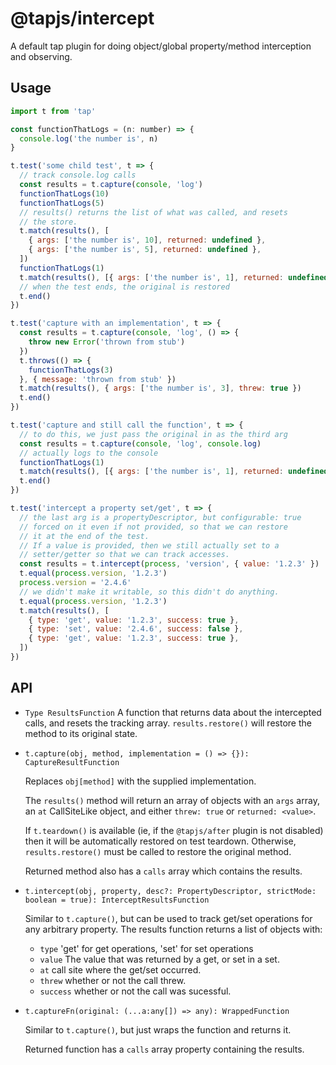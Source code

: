 # @tapjs/intercept

A default tap plugin for doing object/global property/method
interception and observing.

## Usage

```js
import t from 'tap'

const functionThatLogs = (n: number) => {
  console.log('the number is', n)
}

t.test('some child test', t => {
  // track console.log calls
  const results = t.capture(console, 'log')
  functionThatLogs(10)
  functionThatLogs(5)
  // results() returns the list of what was called, and resets
  // the store.
  t.match(results(), [
    { args: ['the number is', 10], returned: undefined },
    { args: ['the number is', 5], returned: undefined },
  ])
  functionThatLogs(1)
  t.match(results(), [{ args: ['the number is', 1], returned: undefined }])
  // when the test ends, the original is restored
  t.end()
})

t.test('capture with an implementation', t => {
  const results = t.capture(console, 'log', () => {
    throw new Error('thrown from stub')
  })
  t.throws(() => {
    functionThatLogs(3)
  }, { message: 'thrown from stub' })
  t.match(results(), { args: ['the number is', 3], threw: true })
  t.end()
})

t.test('capture and still call the function', t => {
  // to do this, we just pass the original in as the third arg
  const results = t.capture(console, 'log', console.log)
  // actually logs to the console
  functionThatLogs(1)
  t.match(results(), [{ args: ['the number is', 1], returned: undefined }])
  t.end()
})

t.test('intercept a property set/get', t => {
  // the last arg is a propertyDescriptor, but configurable: true
  // forced on it even if not provided, so that we can restore
  // it at the end of the test.
  // If a value is provided, then we still actually set to a
  // setter/getter so that we can track accesses.
  const results = t.intercept(process, 'version', { value: '1.2.3' })
  t.equal(process.version, '1.2.3')
  process.version = '2.4.6'
  // we didn't make it writable, so this didn't do anything.
  t.equal(process.version, '1.2.3')
  t.match(results(), [
    { type: 'get', value: '1.2.3', success: true },
    { type: 'set', value: '2.4.6', success: false },
    { type: 'get', value: '1.2.3', success: true },
  ])
})
```

## API

- `Type ResultsFunction` A function that returns data about the
  intercepted calls, and resets the tracking array.
  `results.restore()` will restore the method to its original
  state.

- `t.capture(obj, method, implementation = () => {}): CaptureResultFunction`

    Replaces `obj[method]` with the supplied implementation.

    The `results()` method will return an array of objects with
    an `args` array, an `at` CallSiteLike object, and either
    `threw: true` or `returned: <value>`.

    If `t.teardown()` is available (ie, if the `@tapjs/after`
    plugin is not disabled) then it will be automatically
    restored on test teardown.  Otherwise, `results.restore()`
    must be called to restore the original method.

    Returned method also has a `calls` array which contains the
    results.

- `t.intercept(obj, property, desc?: PropertyDescriptor, strictMode: boolean = true): InterceptResultsFunction`

    Similar to `t.capture()`, but can be used to track get/set
    operations for any arbitrary property.  The results function
    returns a list of objects with:

    - `type` 'get' for get operations, 'set' for set operations
    - `value` The value that was returned by a get, or set in a
      set.
    - `at` call site where the get/set occurred.
    - `threw` whether or not the call threw.
    - `success` whether or not the call was sucessful.

- `t.captureFn(original: (...a:any[]) => any): WrappedFunction`

    Similar to `t.capture()`, but just wraps the function and
    returns it.

    Returned function has a `calls` array property containing the
    results.
